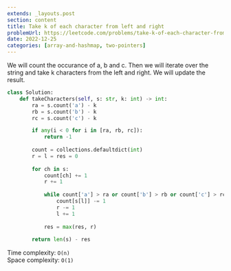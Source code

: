 ```yaml
---
extends: _layouts.post
section: content
title: Take k of each character from left and right
problemUrl: https://leetcode.com/problems/take-k-of-each-character-from-left-and-right/
date: 2022-12-25
categories: [array-and-hashmap, two-pointers]
---
```


We will count the occurance of a, b and c. Then we will iterate over the string and take k characters from the left and right. We will update the result.

```python
class Solution:
    def takeCharacters(self, s: str, k: int) -> int:
        ra = s.count('a') - k
        rb = s.count('b') - k
        rc = s.count('c') - k

        if any(i < 0 for i in [ra, rb, rc]):
            return -1
        
        count = collections.defaultdict(int)
        r = l = res = 0
        
        for ch in s:
            count[ch] += 1
            r += 1
            
            while count['a'] > ra or count['b'] > rb or count['c'] > rc:
                count[s[l]] -= 1
                r -= 1
                l += 1
            
            res = max(res, r)
        
        return len(s) - res
```

Time complexity: `O(n)` <br/>
Space complexity: `O(1)`
